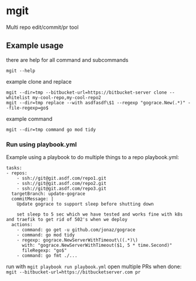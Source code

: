 # mgit
Multi repo edit/commit/pr tool

## Example usage

there are help for all command and subcommands

```
mgit --help
```
example clone and replace

```
mgit --dir=tmp --bitbucket-url=https://bitbucket-server clone --whitelist my-cool-repo,my-cool-repo2
mgit --dir=tmp replace --with asdfasdf\$1 --regexp "gograce.New(.*)" --file-regexp=go$
```

example command

```
mgit --dir=tmp command go mod tidy
```

### Run using playbook.yml 

Example using a playbook to do multiple things to a repo
playbook.yml:

```
tasks:
- repos:
    - ssh://git@git.asdf.com/repo1.git
    - ssh://git@git.asdf.com/repo2.git
    - ssh://git@git.asdf.com/repo3.git
  targetBranch: update-gograce
  commitMessage: |
    Update gograce to support sleep before shutting down

    set sleep to 5 sec which we have tested and works fine with k8s and traefik to get rid of 502's when we deploy
  actions:
    - command: go get -u github.com/jonaz/gograce
    - command: go mod tidy
    - regexp: gograce.NewServerWithTimeout\((.*)\)
      with: "gograce.NewServerWithTimeout($1, 5 * time.Second)"
      fileRegexp: "go$"
    - command: go fmt ./...
```

run with `mgit playbook run playbook.yml`
open multiple PRs when done: `mgit --bitbucket-url=https://bitbucketserver.com pr`

